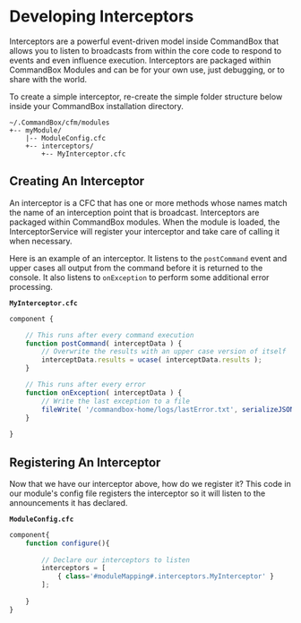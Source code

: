 # Developing Interceptors

Interceptors are a powerful event-driven model inside CommandBox that allows you to listen to broadcasts from within the core code to respond to events and even influence execution.  Interceptors are packaged within CommandBox Modules and can be for your own use, just debugging, or to share with the world.

To create a simple interceptor, re-create the simple folder structure below inside your CommandBox installation directory.

```
~/.CommandBox/cfm/modules
+-- myModule/
    |-- ModuleConfig.cfc
    +-- interceptors/
        +-- MyInterceptor.cfc
```

## Creating An Interceptor

An interceptor is a CFC that has one or more methods whose names match the name of an interception point that is broadcast.  Interceptors are packaged within CommandBox modules.  When the module is loaded, the InterceptorService will register your interceptor and take care of calling it when necessary.

Here is an example of an interceptor.  It listens to the `postCommand` event and upper cases all output from the command before it is returned to the console.  It also listens to `onException` to perform some additional error processing.

**`MyInterceptor.cfc`**
```javascript
component {

    // This runs after every command execution
    function postCommand( interceptData ) {
        // Overwrite the results with an upper case version of itself
        interceptData.results = ucase( interceptData.results );
    }

    // This runs after every error
    function onException( interceptData ) {
        // Write the last exception to a file
        fileWrite( '/commandbox-home/logs/lastError.txt', serializeJSON( interceptData.exception ) );
    }
    
}
```

## Registering An Interceptor

Now that we have our interceptor above, how do we register it?  This code in our module's config file registers the interceptor so it will listen to the announcements it has declared.


**`ModuleConfig.cfc`**
```javascript
component{
    function configure(){
        
        // Declare our interceptors to listen
        interceptors = [
        	{ class='#moduleMapping#.interceptors.MyInterceptor' }
        ];
 
    }
}
```